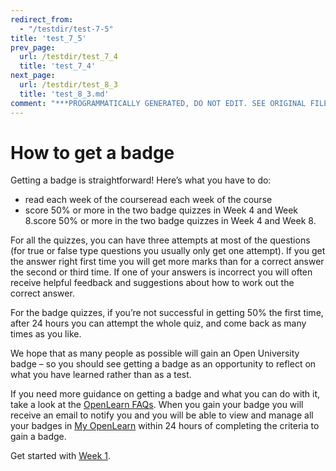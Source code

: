 ```yaml
---
redirect_from:
  - "/testdir/test-7-5"
title: 'test_7_5'
prev_page:
  url: /testdir/test_7_4
  title: 'test_7_4'
next_page:
  url: /testdir/test_8_3
  title: 'test_8_3.md'
comment: "***PROGRAMMATICALLY GENERATED, DO NOT EDIT. SEE ORIGINAL FILES IN /content***"
---
```

# How to get a badge


Getting a badge is straightforward! Here’s what you have to do:
* read each week of the courseread each week of the course
* score 50% or more in the two badge quizzes in Week 4 and Week 8.score 50% or more in the two badge quizzes in Week 4 and Week 8.

For all the quizzes, you can have three attempts at most of the questions (for true or false type questions you usually only get one attempt). If you get the answer right first time you will get more marks than for a correct answer the second or third time. If one of your answers is incorrect you will often receive helpful feedback and suggestions about how to work out the correct answer.

For the badge quizzes, if you’re not successful in getting 50% the first time, after 24 hours you can attempt the whole quiz, and come back as many times as you like.

We hope that as many people as possible will gain an Open University badge – so you should see getting a badge as an opportunity to reflect on what you have learned rather than as a test.

If you need more guidance on getting a badge and what you can do with it, take a look at the [OpenLearn FAQs](http://www.open.edu/openlearn/about-openlearn/frequently-asked-questions-on-openlearn). When you gain your badge you will receive an email to notify you and you will be able to view and manage all your badges in [My OpenLearn](http://www.open.edu/openlearn/my-openlearn) within 24 hours of completing the criteria to gain a badge.

Get started with [Week 1](https://www.open.edu/openlearn/ocw/mod/oucontent/view.php?id=83244).

